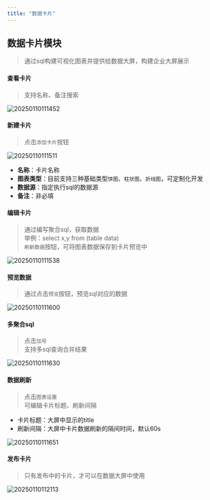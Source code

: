 ```yaml
---
title: "数据卡片"
---
```


## 数据卡片模块

> 通过sql构建可视化图表并提供给数据大屏，构建企业大屏展示

#### 查看卡片

> 支持名称、备注搜索

![20250110111452](https://img.isxcode.com/picgo/20250110111452.png)

#### 新建卡片

> 点击`添加卡片`按钮

![20250110111511](https://img.isxcode.com/picgo/20250110111511.png)

- **名称**：卡片名称
- **图表类型**：目前支持三种基础类型`饼图`、`柱状图`、`折线图`，可定制化开发
- **数据源**：指定执行sql的数据源
- **备注**：非必填

#### 编辑卡片

> 通过编写聚合sql，获取数据  
> 举例：select x,y from (table data)  
> `刷新数据`按钮，可将图表数据保存到卡片预览中

![20250110111538](https://img.isxcode.com/picgo/20250110111538.png)

#### 预览数据

> 通过点击`预览`按钮，预览sql对应的数据

![20250110111600](https://img.isxcode.com/picgo/20250110111600.png)

#### 多聚合sql

> 点击`加号`  
> 支持多sql查询合并结果

![20250110111630](https://img.isxcode.com/picgo/20250110111630.png)

#### 数据刷新

> 点击`图表设置`  
> 可编辑卡片标题、刷新间隔  
- 卡片标题：大屏中显示的title
- 刷新间隔：大屏中卡片数据刷新的隔间时间，默认60s

![20250110111651](https://img.isxcode.com/picgo/20250110111651.png)

#### 发布卡片

> 只有发布中的卡片，才可以在数据大屏中使用

![20250110112113](https://img.isxcode.com/picgo/20250110112113.png)
